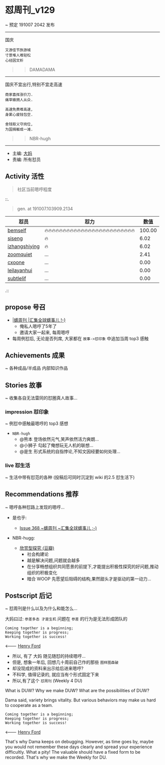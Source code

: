 # 怼周刊_v129
~ 预定 191007 2042 发布
 
-----------------------------------------

国庆

    又游佳节旅游城
    寸景堆人难轻松
    心经因文析

>> DAMADAMA


-----------------------------------------

国庆不宜出行,特别不宜走高速


    商家喜挥涨价刀.
    痛宰蜂拥人从众.

    高速免费难高速,
    身累心疲钱包空.

    舍钱取义守岗位,
    为国捐躯成一滩.
    
>> NBR-hugh

-----------------------------------------
- 主编: [大妈](http://du.zoomquiet.io/2014-02/ac0-zq/)
- 责编: 所有怼员

## Activity 活性
> 社区当前嗯哼程度


::.

> gen. at 191007.103909.2134 

 怼员 | 怼力 | 数值 
---- | ---- | ----
[bemself](https://du.101.camp/PoDU/v0/bemself/) | 🔥🔥🔥🔥🔥🔥🔥🔥🔥🔥🔥🔥🔥🔥🔥🔥🔥🔥🔥🔥🔥🔥🔥🔥🔥 | 100.00
[siseng](https://du.101.camp/PoDU/v0/siseng/) | 🔥 | 6.02
[izhangshiying](https://du.101.camp/PoDU/v0/izhangshiying/) | 🔥 | 6.02
[zoomquiet](https://du.101.camp/PoDU/v0/zoomquiet/) | ... | 2.41
[cxoone](https://du.101.camp/PoDU/v0/cxoone/) | ... | 0.00
[leilayanhui](https://du.101.camp/PoDU/v0/leilayanhui/) | ... | 0.00
[subtlelif](https://du.101.camp/PoDU/v0/subtlelif/) | ... | 0.00

.::


## propose 号召

- [|蠎周刊 |汇集全球蠎事儿 !-)](http://weekly.pychina.org/archives.html)
    + 俺私人嗯哼了5年了
    + 邀请大家一起来, 每周嗯哼
- 每周例怼后, 无论是否列席, 大家都在 `故事->怼印象` 中追加当周 top3 感触



## Achievements 成果 
~ 各种成品/半成品 内部知识作品

      
## Stories 故事 
~ 收集各自无法雷同的怼圈真人故事...


### impression 怼印象 
~ 例怼中感触最嗯哼的 top3 感想

- `NBR-hugh`
    + @熊本 登场依然元气,笑声依然活力爽朗… 
    + @小狮子 勾起了俺想玩无人机的联想…
    + @是生 形式系统的自指悖论,不知文因经要如何处理…

### live 怼生活
~ 生活中带有怼范的各种 (投稿后可同时沉淀到 wiki 的2.5 怼生活下)


## Recommendations 推荐 
~ 嗯哼各种怼路上发现的嗯哼...

- 是也乎:
    + [Issue 368 ~蠎周刊 ~汇集全球蠎事儿 ;-)](http://weekly.pychina.org/issue/issue-368.html)

- NBR-hugg:
    + [欣赏型探究 (豆瓣)](https://book.douban.com/subject/30300839/)
        - 社会构建论
        - 越是解决问题,问题就会越多
        - 在分享畅想组织共同愿景的前提下,才能提出积极性探究的好问题,推动组织的积极变化
        - 暗合 WOOP 先愿望后阻碍的结构,果然甜头才是驱动的第一动力...

## Postscript 后记 
~ 怼周刊是什么以及为什么和能怎么...

大妈曰过: `参差多态 才是生机`
问题在 `参差` 的行为是无法形成团队的

    Coming together is a beginning; 
    Keeping together is progress; 
    Working together is success!

<--- [Henry Ford](https://www.brainyquote.com/quotes/quotes/h/henryford121997.html)

- 所以, 有了 大妈 随见随怼的持续嗯哼...
- 但是, 想象一年后, 回想几十周前自己作的那些 `图样图森破` 
- 却没现成的资料来出示给后进来嗯哼?
- 不科学, 值得记录的, 就应当有个形式固定下来
- 所以,有了这个 `怼周刊` (Weekly 4 DU)

What is DUW?
Why we make DUW?
What are the possibilities of DUW?

Dama said, variety brings vitality.
But various behaviors may make us hard to cooperate as a team.

    Coming together is a beginning; 
    Keeping together is progress; 
    Working together is success!

<--- [Henry Ford](https://www.brainyquote.com/quotes/quotes/h/henryford121997.html)

That's why Dama keeps on debugging.
However, as time goes by, maybe you would not remember these days clearly and spread your experience difficultly.
What a pity!
The valuable should have a fixed form to be recorded.
That's why we make the Weekly for DU.

